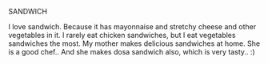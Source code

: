 SANDWICH

I love sandwich.
 Because it has mayonnaise and stretchy cheese and other vegetables in it.
 I rarely eat chicken sandwiches, but I eat vegetables sandwiches the most.
My mother makes delicious sandwiches at home. She is a good chef..
And she makes dosa sandwich also, which is very tasty.. :)

